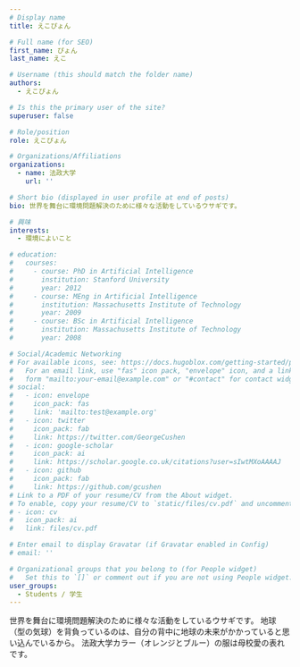 ```yaml
---
# Display name
title: えこぴょん

# Full name (for SEO)
first_name: ぴょん
last_name: えこ

# Username (this should match the folder name)
authors:
  - えこぴょん

# Is this the primary user of the site?
superuser: false

# Role/position
role: えこぴょん

# Organizations/Affiliations
organizations:
  - name: 法政大学
    url: ''

# Short bio (displayed in user profile at end of posts)
bio: 世界を舞台に環境問題解決のために様々な活動をしているウサギです。

# 興味
interests:
  - 環境によいこと

# education:
#   courses:
#     - course: PhD in Artificial Intelligence
#       institution: Stanford University
#       year: 2012
#     - course: MEng in Artificial Intelligence
#       institution: Massachusetts Institute of Technology
#       year: 2009
#     - course: BSc in Artificial Intelligence
#       institution: Massachusetts Institute of Technology
#       year: 2008

# Social/Academic Networking
# For available icons, see: https://docs.hugoblox.com/getting-started/page-builder/#icons
#   For an email link, use "fas" icon pack, "envelope" icon, and a link in the
#   form "mailto:your-email@example.com" or "#contact" for contact widget.
# social:
#   - icon: envelope
#     icon_pack: fas
#     link: 'mailto:test@example.org'
#   - icon: twitter
#     icon_pack: fab
#     link: https://twitter.com/GeorgeCushen
#   - icon: google-scholar
#     icon_pack: ai
#     link: https://scholar.google.co.uk/citations?user=sIwtMXoAAAAJ
#   - icon: github
#     icon_pack: fab
#     link: https://github.com/gcushen
# Link to a PDF of your resume/CV from the About widget.
# To enable, copy your resume/CV to `static/files/cv.pdf` and uncomment the lines below.
# - icon: cv
#   icon_pack: ai
#   link: files/cv.pdf

# Enter email to display Gravatar (if Gravatar enabled in Config)
# email: ''

# Organizational groups that you belong to (for People widget)
#   Set this to `[]` or comment out if you are not using People widget.
user_groups:
  - Students / 学生
---
```


世界を舞台に環境問題解決のために様々な活動をしているウサギです。
地球（型の気球）を背負っているのは、自分の背中に地球の未来がかかっていると思い込んでいるから。
法政大学カラー（オレンジとブルー）の服は母校愛の表れです。
